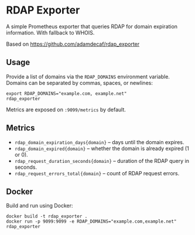 # RDAP Exporter

A simple Prometheus exporter that queries RDAP for domain expiration
information. With fallback to WHOIS.

Based on https://github.com/adamdecaf/rdap_exporter

## Usage

Provide a list of domains via the `RDAP_DOMAINS` environment variable. Domains
can be separated by commas, spaces, or newlines:

```
export RDAP_DOMAINS="example.com, example.net"
rdap_exporter
```

Metrics are exposed on `:9099/metrics` by default.

## Metrics

* `rdap_domain_expiration_days{domain}` – days until the domain expires.
* `rdap_domain_expired{domain}` – whether the domain is already expired (1 or 0).
* `rdap_request_duration_seconds{domain}` – duration of the RDAP query in seconds.
* `rdap_request_errors_total{domain}` – count of RDAP request errors.

## Docker

Build and run using Docker:

```
docker build -t rdap_exporter .
docker run -p 9099:9099 -e RDAP_DOMAINS="example.com,example.net" rdap_exporter
```

